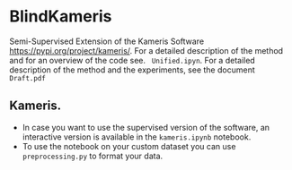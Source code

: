 # BlindKameris
Semi-Supervised Extension of the Kameris Software https://pypi.org/project/kameris/. For a detailed description of the method and for an overview of the code see. ``` Unified.ipyn```. For a detailed description of the method and the experiments, see the document ```Draft.pdf```

## Kameris. 
- In case you want to use the supervised version of the software, an interactive version is available in the ```kameris.ipynb``` notebook. 
- To use the notebook on your custom dataset you can use ```preprocessing.py``` to format your data. 
